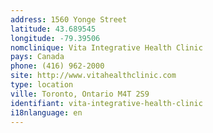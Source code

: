 ```yaml
---
address: 1560 Yonge Street
latitude: 43.689545
longitude: -79.39506
nomclinique: Vita Integrative Health Clinic
pays: Canada
phone: (416) 962-2000
site: http://www.vitahealthclinic.com
type: location
ville: Toronto, Ontario M4T 2S9
identifiant: vita-integrative-health-clinic
i18nlanguage: en
---
```


